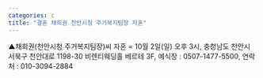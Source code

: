 ```yaml
---
categories: c
title: "결혼 채희권 천안시청 주거복지팀장 자혼"
---
```

▲채희권(천안시청 주거복지팀장)씨 자혼 = 10월 2일(일) 오후 3시, 충청남도 천안시 서북구 천안대로 1198-30 비렌티웨딩홀 베르테 3F, 예식장 : 0507-1477-5500, 연락처 : 010-3094-2884